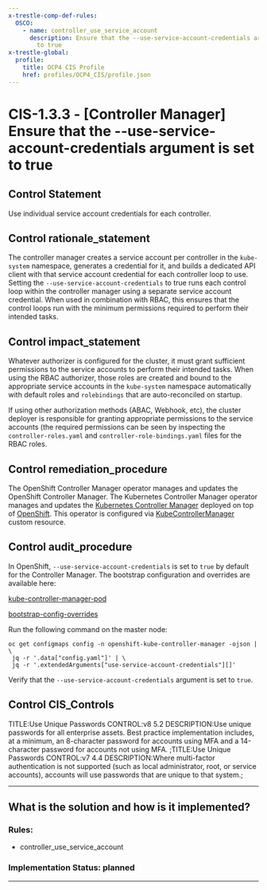 ```yaml
---
x-trestle-comp-def-rules:
  OSCO:
    - name: controller_use_service_account
      description: Ensure that the --use-service-account-credentials argument is set
        to true
x-trestle-global:
  profile:
    title: OCP4 CIS Profile
    href: profiles/OCP4_CIS/profile.json
---
```


# CIS-1.3.3 - \[Controller Manager\] Ensure that the --use-service-account-credentials argument is set to true

## Control Statement

Use individual service account credentials for each controller.

## Control rationale_statement

The controller manager creates a service account per controller in the `kube-system` namespace, generates a credential for it, and builds a dedicated API client with that service account credential for each controller loop to use. Setting the `--use-service-account-credentials` to true runs each control loop within the controller manager using a separate service account credential. When used in combination with RBAC, this ensures that the control loops run with the minimum permissions required to perform their intended tasks.

## Control impact_statement

Whatever authorizer is configured for the cluster, it must grant sufficient permissions to the service accounts to perform their intended tasks. When using the RBAC authorizer, those roles are created and bound to the appropriate service accounts in the `kube-system` namespace automatically with default roles and `rolebindings` that are auto-reconciled on startup.

If using other authorization methods (ABAC, Webhook, etc), the cluster deployer is responsible for granting appropriate permissions to the service accounts (the required permissions can be seen by inspecting the `controller-roles.yaml` and `controller-role-bindings.yaml` files for the RBAC roles.

## Control remediation_procedure

The OpenShift Controller Manager operator manages and updates the OpenShift Controller Manager. The Kubernetes Controller Manager operator manages and updates the [Kubernetes Controller Manager](https://github.com/kubernetes/kubernetes) deployed on top of [OpenShift](https://openshift.io/). This operator is configured via [KubeControllerManager](https://github.com/openshift/api/blob/master/operator/v1/types_kubecontrollermanager.go) custom resource.

## Control audit_procedure

In OpenShift, `--use-service-account-credentials` is set to `true` by default for the Controller Manager. The bootstrap configuration and overrides are available here: 

[kube-controller-manager-pod](https://github.com/openshift/cluster-kube-controller-manager-operator/blob/release-4.5/bindata/bootkube/bootstrap-manifests/kube-controller-manager-pod.yaml)

[bootstrap-config-overrides](https://github.com/openshift/cluster-kube-controller-manager-operator/blob/release-4.5/bindata/bootkube/config/bootstrap-config-overrides.yaml)

Run the following command on the master node:

```
oc get configmaps config -n openshift-kube-controller-manager -ojson | \
 jq -r '.data["config.yaml"]' | \
 jq -r '.extendedArguments["use-service-account-credentials"][]'
```

Verify that the `--use-service-account-credentials` argument is set to `true`.

## Control CIS_Controls

TITLE:Use Unique Passwords CONTROL:v8 5.2 DESCRIPTION:Use unique passwords for all enterprise assets. Best practice implementation includes, at a minimum, an 8-character password for accounts using MFA and a 14-character password for accounts not using MFA. ;TITLE:Use Unique Passwords CONTROL:v7 4.4 DESCRIPTION:Where multi-factor authentication is not supported (such as local administrator, root, or service accounts), accounts will use passwords that are unique to that system.;

______________________________________________________________________

## What is the solution and how is it implemented?

<!-- For implementation status enter one of: implemented, partial, planned, alternative, not-applicable -->

<!-- Note that the list of rules under ### Rules: is read-only and changes will not be captured after assembly to JSON -->

<!-- Add control implementation description here for control: CIS-1.3.3 -->

### Rules:

  - controller_use_service_account

### Implementation Status: planned

______________________________________________________________________
